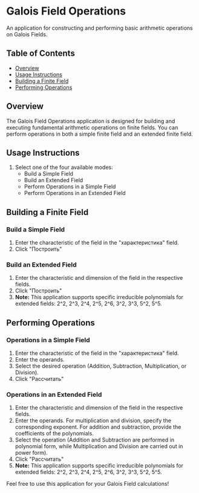 # Galois Field Operations
An application for constructing and performing basic arithmetic operations on Galois Fields.

## Table of Contents
- [Overview](#overview)
- [Usage Instructions](#usage-instructions)
- [Building a Finite Field](#building-a-finite-field)
- [Performing Operations](#performing-operations)

## Overview
The Galois Field Operations application is designed for building and executing fundamental arithmetic operations on finite fields. You can perform operations in both a simple finite field and an extended finite field.

## Usage Instructions
1. Select one of the four available modes:
   - Build a Simple Field
   - Build an Extended Field
   - Perform Operations in a Simple Field
   - Perform Operations in an Extended Field

## Building a Finite Field
### Build a Simple Field
1. Enter the characteristic of the field in the "характеристика" field.
2. Click "Построить"

### Build an Extended Field
1. Enter the characteristic and dimension of the field in the respective fields.
2. Click "Построить"
3. **Note:** This application supports specific irreducible polynomials for extended fields: 2^2, 2^3, 2^4, 2^5, 2^6, 3^2, 3^3, 5^2, 5^5.

## Performing Operations
### Operations in a Simple Field
1. Enter the characteristic of the field in the "характеристика" field.
2. Enter the operands.
3. Select the desired operation (Addition, Subtraction, Multiplication, or Division).
4. Click "Рассчитать"

### Operations in an Extended Field
1. Enter the characteristic and dimension of the field in the respective fields.
2. Enter the operands. For multiplication and division, specify the corresponding exponent. For addition and subtraction, provide the coefficients of the polynomials.
3. Select the operation (Addition and Subtraction are performed in polynomial form, while Multiplication and Division are carried out in power form).
4. Click "Рассчитать"
5. **Note:** This application supports specific irreducible polynomials for extended fields: 2^2, 2^3, 2^4, 2^5, 2^6, 3^2, 3^3, 5^2, 5^5.

Feel free to use this application for your Galois Field calculations!
